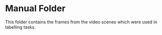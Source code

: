# Manual Folder
This folder contains the frames from the video scenes which were used in labelling tasks.